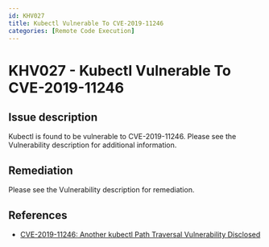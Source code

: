 ```yaml
---
id: KHV027
title: Kubectl Vulnerable To CVE-2019-11246
categories: [Remote Code Execution]
---
```


# KHV027 - Kubectl Vulnerable To CVE-2019-11246

## Issue description

Kubectl is found to be vulnerable to CVE-2019-11246. Please see the Vulnerability description for additional information.

## Remediation

Please see the Vulnerability description for remediation.

## References

- [CVE-2019-11246: Another kubectl Path Traversal Vulnerability Disclosed](https://blog.aquasec.com/kubernetes-security-kubectl-cve-2019-11246)
